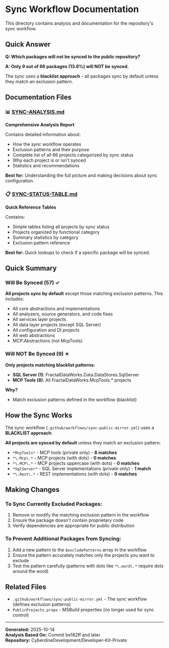 # Sync Workflow Documentation

This directory contains analysis and documentation for the repository's sync workflow.

## Quick Answer

**Q: Which packages will not be synced to the public repository?**

**A: Only 9 out of 66 packages (13.6%) will NOT be synced.**

The sync uses a **blacklist approach** - all packages sync by default unless they match an exclusion pattern.

## Documentation Files

### 📊 [SYNC-ANALYSIS.md](./SYNC-ANALYSIS.md)
**Comprehensive Analysis Report**

Contains detailed information about:
- How the sync workflow operates
- Exclusion patterns and their purpose
- Complete list of all 66 projects categorized by sync status
- Why each project is or isn't synced
- Statistics and recommendations

**Best for:** Understanding the full picture and making decisions about sync configuration.

### 📋 [SYNC-STATUS-TABLE.md](./SYNC-STATUS-TABLE.md)
**Quick Reference Tables**

Contains:
- Simple tables listing all projects by sync status
- Projects organized by functional category
- Summary statistics by category
- Exclusion pattern reference

**Best for:** Quick lookups to check if a specific package will be synced.

## Quick Summary

### Will Be Synced (57) ✓

**All projects sync by default** except those matching exclusion patterns. This includes:
- All core abstractions and implementations
- All analyzers, source generators, and code fixes
- All services layer projects
- All data layer projects (except SQL Server)
- All configuration and DI projects
- All web abstractions
- MCP.Abstractions (not McpTools)

### Will NOT Be Synced (9) ✗

**Only projects matching blacklist patterns:**
- **SQL Server (1)**: FractalDataWorks.Data.DataStores.SqlServer
- **MCP Tools (8)**: All FractalDataWorks.McpTools.* projects

**Why?**
- Match exclusion patterns defined in the workflow (blacklist)

## How the Sync Works

The sync workflow (`.github/workflows/sync-public-mirror.yml`) uses a **BLACKLIST approach**:

**All projects are synced by default** unless they match an exclusion pattern:
- `*McpTools*` - MCP tools (private only) - **8 matches**
- `*\.Mcp\.*` - MCP projects (with dots) - **0 matches**
- `*\.MCP\.*` - MCP projects uppercase (with dots) - **0 matches**
- `*SqlServer*` - SQL Server implementations (private only) - **1 match**
- `*\.Rest\.*` - REST implementations (with dots) - **0 matches**

## Making Changes

### To Sync Currently Excluded Packages:
1. Remove or modify the matching exclusion pattern in the workflow
2. Ensure the package doesn't contain proprietary code
3. Verify dependencies are appropriate for public distribution

### To Prevent Additional Packages from Syncing:
1. Add a new pattern to the `$excludePatterns` array in the workflow
2. Ensure the pattern accurately matches only the projects you want to exclude
3. Test the pattern carefully (patterns with dots like `*\.word\.*` require dots around the word)

## Related Files

- `.github/workflows/sync-public-mirror.yml` - The sync workflow (defines exclusion patterns)
- `PublicProjects.props` - MSBuild properties (no longer used for sync control)

---

**Generated:** 2025-10-14  
**Analysis Based On:** Commit be182ff and later  
**Repository:** CyberdineDevelopment/Developer-Kit-Private
